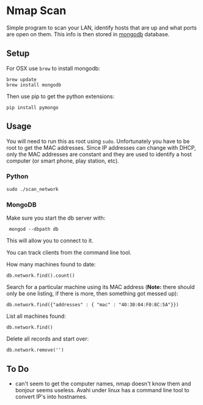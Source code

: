 # Nmap Scan

Simple program to scan your LAN, identify hosts that are up and what ports are open on them. This info is then stored in [mongodb](http://www.mongodb.org) database.

## Setup

For OSX use `brew` to install mongodb:

    brew update
    brew install mongodb

Then use pip to get the python extensions:

    pip install pymongo

## Usage

You will need to run this as root using `sudo`. Unfortunately you have to be root to get the MAC addresses. Since IP addresses can change with DHCP, only the MAC addresses are constant and they are used to identify a host computer (or smart phone, play station, etc).

### Python

    sudo ./scan_network

### MongoDB

Make sure you start the db server with:

     mongod --dbpath db

This will allow you to connect to it. 

You can track clients from the command line tool.

How many machines found to date:
    
    db.network.find().count()
    
Search for a particular machine using its MAC address (**Note:** there should only be one listing, if there is more, then something got messed up):
    
    db.network.find({"addresses" : { "mac" : "40:30:04:F0:8C:5A"}})

List all machines found:
    
    db.network.find()

Delete all records and start over:
    
    db.network.remove('')

## To Do

* can't seem to get the computer names, nmap doesn't know them and bonjour seems useless. Avahi under linux has a command line tool to convert IP's into hostnames.



